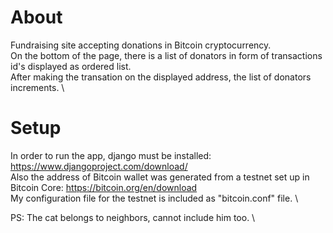 # About
Fundraising site accepting donations in Bitcoin cryptocurrency. \
On the bottom of the page, there is a list of donators in form of transactions id's displayed as ordered list. \
After making the transation on the displayed address, the list of donators increments. \

# Setup
In order to run the app, django must be installed: https://www.djangoproject.com/download/ \
Also the address of Bitcoin wallet was generated from a testnet set up in Bitcoin Core: https://bitcoin.org/en/download \
My configuration file for the testnet is included as "bitcoin.conf" file. \

PS: The cat belongs to neighbors, cannot include him too. \
